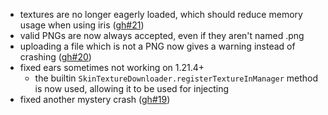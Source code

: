 - textures are no longer eagerly loaded, which should reduce memory usage when using iris ([gh#21](https://github.com/rosebudmods/skin-overrides/issues/21))
- valid PNGs are now always accepted, even if they aren't named .png
- uploading a file which is not a PNG now gives a warning instead of crashing ([gh#20](https://github.com/rosebudmods/skin-overrides/issues/20))
- fixed ears sometimes not working on 1.21.4+
  - the builtin `SkinTextureDownloader.registerTextureInManager` method is now used, allowing it to be used for injecting
- fixed another mystery crash ([gh#19](https://github.com/rosebudmods/skin-overrides/issues/19))
